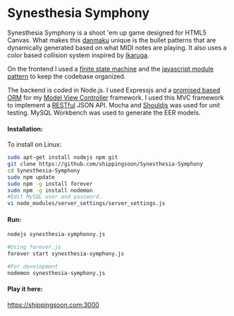 Synesthesia Symphony
====================

Synesthesia Symphony is a shoot 'em up game designed for HTML5 Canvas. What makes this <a href="https://en.wikipedia.org/wiki/Shoot_%27em_up#Types" target="_blank">danmaku</a> unique is the bullet patterns that are dynamically generated based on what MIDI notes are playing. It also uses a color based collision system inspired by <a href="https://en.wikipedia.org/wiki/Ikaruga" target="_blank">Ikaruga</a>. 

On the frontend I used a <a href="https://github.com/shippingsoon/Finite-State-Machine" target="_blank">finite state machine</a> and the <a href="http://www.adequatelygood.com/JavaScript-Module-Pattern-In-Depth.html" target="_blank">javascript module pattern</a> to keep the codebase organized.

The backend is coded in Node.js. I used Expressjs and a <a href="http://docs.sequelizejs.com/en/latest/">promised based ORM</a> for my <a href="https://en.wikipedia.org/wiki/Model%E2%80%93view%E2%80%93controller">Model View Controller</a> framework. I used this MVC framework to implement a <a href="https://en.wikipedia.org/wiki/Representational_state_transfer">RESTful</a> JSON API. Mocha and <a href="https://github.com/shouldjs/should.js">Shouldjs</a> was used for unit testing. MySQL Workbench was used to generate the EER models.


#### Installation:

To install on Linux:<br/>
```sh
sudo apt-get install nodejs npm git
git clone https://github.com/shippingsoon/Synesthesia-Symphony
cd Synesthesia-Symphony
sudo npm update
sudo npm -g install forever
sudo npm -g install nodemon
#Edit MySQL user and password.
vi node_modules/server_settings/server_settings.js
```
#### Run:

```sh
nodejs synesthesia-symphonny.js

#Using forever.js
forever start synesthesia-symphony.js

#For development
nodemon synesthesia-symphony.js
```

#### Play it here:
<a href="https://shippingsoon.com:3000" target="_blank">https://shippingsoon.com:3000</a>
